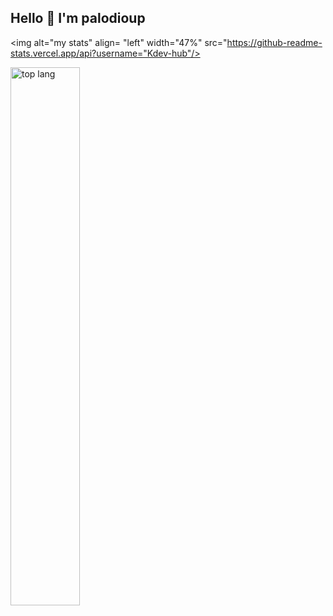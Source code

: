 ## Hello 👋 I'm palodioup

<img alt="my stats" align= "left" width="47%" src="https://github-readme-stats.vercel.app/api?username="Kdev-hub"/>

<img alt="top lang" align= "left" width="47%" src="https://github-readme-stats.vercel.app/api/top-langs/?username=Kdev-hub&layout=compact"/>
